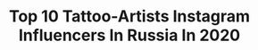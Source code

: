---
title: Top 10 Tattoo-Artists Instagram Influencers In Russia In 2020
description: >-
  Find top tattoo-artists Instagram influencers in Russia in 2020. Most popular hashtags: #snake #girl #tattoosnake #princess.
platform: Instagram
profiles:
  - username: "zema_zima"
    fullname: >-
      JANE ZIMINA
    location: "Russia"
    followers: 36458
    engagement: 305
    commentsToLikes: 0.026437
    id: ck15uh0wzn5830i19grh8r0xr
    verified: false
    hashtags: "#inkdeep, #moscow, #tattooinmoscow, #tattoogirl"
  - username: "broock.schaft"
    fullname: >-
      Polina Svetlova
    location: "Russia"
    followers: 47387
    engagement: 106
    commentsToLikes: 0.035211
    id: ck6u60swacw0e0j71pg8rbae7
    verified: false
    hashtags: "#schaft, #challenge, #make, #backstage"
  - username: "cubatattoo"
    fullname: >-
      Karina Cuba
    location: "Russia"
    followers: 77572
    engagement: 151
    commentsToLikes: 0.020507
    id: ck5hng2ganq0w0i11wtanhd6v
    verified: false
    hashtags: "#tattooartistsrussia, #frenchie, #frenchbulldog, #babakhintatau"
  - username: "katrinlove27"
    fullname: >-
      🔮Katrin Tattoo🔮
    location: "Russia"
    followers: 62676
    engagement: 108
    commentsToLikes: 0.027208
    id: ck5buo2ezi4g00i11y18pdaql
    verified: false
    hashtags: "#chloe, #tattooblack, #tattoowine, #dancewithme"
  - username: "donenaya"
    fullname: >-
      Don Enaya
    location: "Russia"
    followers: 59677
    engagement: 270
    commentsToLikes: 0.008700
    id: ckap9aoswrva00i78w0rqime3
    verified: false
    hashtags: "#nfc2020, #plussizefashion, #chubbybabe, #plussizemodels"
  - username: "andrey_kolbasin"
    fullname: >-
      Andrey  Kolbasin
    location: "Russia"
    followers: 65912
    engagement: 107
    commentsToLikes: 0.019070
    id: ck6ude60mkku50j71klzbd715
    verified: false
    hashtags: ""
  - username: "holt_unicorn"
    fullname: >-
      Kate Holt
    location: "Russia"
    followers: 34030
    engagement: 294
    commentsToLikes: 0.008268
    id: ckap8o39jp78r0i78pu8xrqxd
    verified: false
    hashtags: "#catwork, #eurotriptattoo, #disneyprincess, #kittytattoo"
  - username: "jerry_tattoo"
    fullname: >-
      Lettering ♠️🖤 Mandala script
    location: "Russia"
    followers: 39292
    engagement: 168
    commentsToLikes: 0.013486
    id: ck5c9rmq2bzhk0i11gt2ds3uj
    verified: false
    hashtags: "#tattoospb, #tattoolettering, #canvas, #calligraphyart"
  - username: "swallow_tattoo"
    fullname: >-
      #Гошанмосковский
    location: "Russia"
    followers: 27249
    engagement: 402
    commentsToLikes: 0.045165
    id: ck8sz476gn3ne0j78byozafwa
    verified: false
    hashtags: "#300, #football, #harleyquinn, #spain"
  - username: "verypoisonivy"
    fullname: >-
      Russian Tattoo Girl 🐈
    location: "Russia"
    followers: 25878
    engagement: 396
    commentsToLikes: 0.015591
    id: ck15trhyfjit30i19yv1w9j3g
    verified: false
    hashtags: "#trustory, #stayhome, #achiv2018"
---